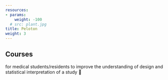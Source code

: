 ```yaml
---
resources:
- params:
    weight: -100
  # src: plant.jpg
title: Peloton
weight: 3
---
```


## Courses  
for medical students/residents to improve the understanding of design and statistical interpretation of a study 💭

